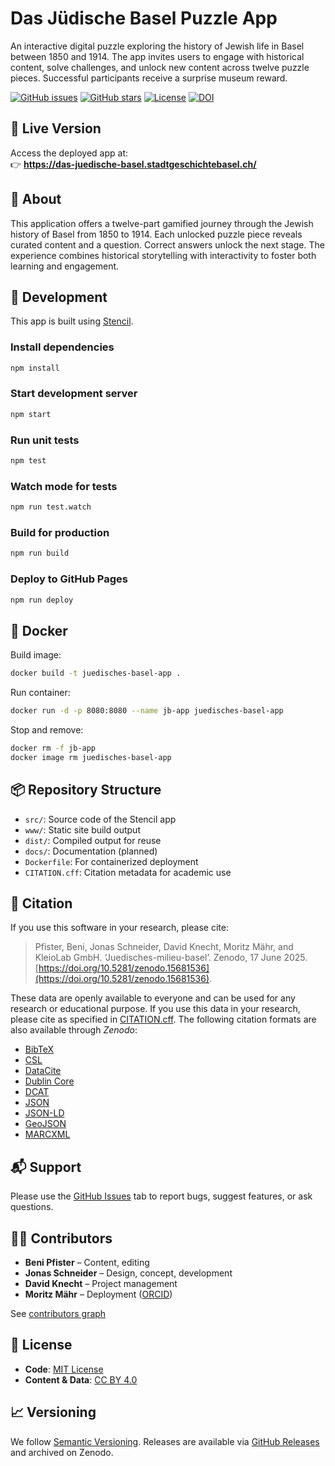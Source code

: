 # Das Jüdische Basel Puzzle App

An interactive digital puzzle exploring the history of Jewish life in Basel between 1850 and 1914. The app invites users to engage with historical content, solve challenges, and unlock new content across twelve puzzle pieces. Successful participants receive a surprise museum reward.

[![GitHub issues](https://img.shields.io/github/issues/Stadt-Geschichte-Basel/juedisches-milieu-basel.svg)](https://github.com/Stadt-Geschichte-Basel/juedisches-milieu-basel/issues)
[![GitHub stars](https://img.shields.io/github/stars/Stadt-Geschichte-Basel/juedisches-milieu-basel.svg)](https://github.com/Stadt-Geschichte-Basel/juedisches-milieu-basel/stargazers)
[![License](https://img.shields.io/github/license/Stadt-Geschichte-Basel/juedisches-milieu-basel)](https://github.com/Stadt-Geschichte-Basel/juedisches-milieu-basel/blob/main/LICENSE)
[![DOI](https://zenodo.org/badge/15681537.svg)](https://zenodo.org/record/15681537)

## 🚀 Live Version

Access the deployed app at:  
👉 **<https://das-juedische-basel.stadtgeschichtebasel.ch/>**

## 🧩 About

This application offers a twelve-part gamified journey through the Jewish history of Basel from 1850 to 1914. Each unlocked puzzle piece reveals curated content and a question. Correct answers unlock the next stage. The experience combines historical storytelling with interactivity to foster both learning and engagement.

## 🔧 Development

This app is built using [Stencil](https://stenciljs.com/).

### Install dependencies

```bash
npm install
````

### Start development server

```bash
npm start
```

### Run unit tests

```bash
npm test
```

### Watch mode for tests

```bash
npm run test.watch
```

### Build for production

```bash
npm run build
```

### Deploy to GitHub Pages

```bash
npm run deploy
```

## 🐳 Docker

Build image:

```bash
docker build -t juedisches-basel-app .
```

Run container:

```bash
docker run -d -p 8080:8080 --name jb-app juedisches-basel-app
```

Stop and remove:

```bash
docker rm -f jb-app
docker image rm juedisches-basel-app
```

## 📦 Repository Structure

* `src/`: Source code of the Stencil app
* `www/`: Static site build output
* `dist/`: Compiled output for reuse
* `docs/`: Documentation (planned)
* `Dockerfile`: For containerized deployment
* `CITATION.cff`: Citation metadata for academic use

## 📄 Citation

If you use this software in your research, please cite:

> Pfister, Beni, Jonas Schneider, David Knecht, Moritz Mähr, and KleioLab GmbH. ‘Juedisches-milieu-basel’. Zenodo, 17 June 2025. [https://doi.org/10.5281/zenodo.15681536](https://doi.org/10.5281/zenodo.15681536).

These data are openly available to everyone and can be used for any research or educational purpose. If you use this data in your research, please cite as specified in [CITATION.cff](CITATION.cff). The following citation formats are also available through _Zenodo_:

* [BibTeX](https://zenodo.org/record/15681537/export/hx)
* [CSL](https://zenodo.org/record/15681537/export/csl)
* [DataCite](https://zenodo.org/record/15681537/export/dcite4)
* [Dublin Core](https://zenodo.org/record/15681537/export/xd)
* [DCAT](https://zenodo.org/record/15681537/export/dcat)
* [JSON](https://zenodo.org/record/15681537/export/json)
* [JSON-LD](https://zenodo.org/record/15681537/export/schemaorg_jsonld)
* [GeoJSON](https://zenodo.org/record/15681537/export/geojson)
* [MARCXML](https://zenodo.org/record/15681537/export/xm)

## 📬 Support

Please use the [GitHub Issues](https://github.com/Stadt-Geschichte-Basel/juedisches-milieu-basel/issues) tab to report bugs, suggest features, or ask questions.

## 🧑‍💻 Contributors

* **Beni Pfister** – Content, editing
* **Jonas Schneider** – Design, concept, development
* **David Knecht** – Project management
* **Moritz Mähr** – Deployment ([ORCID](https://orcid.org/0000-0002-1367-1618))

See [contributors graph](https://github.com/Stadt-Geschichte-Basel/juedisches-milieu-basel/graphs/contributors)

## 🪪 License

* **Code**: [MIT License](LICENSE)
* **Content & Data**: [CC BY 4.0](LICENSE-CCBY.md)

## 📈 Versioning

We follow [Semantic Versioning](https://semver.org). Releases are available via [GitHub Releases](https://github.com/Stadt-Geschichte-Basel/juedisches-milieu-basel/releases) and archived on Zenodo.
